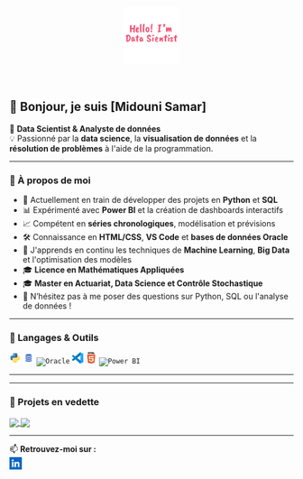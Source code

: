 
<p align="center">
  <img width="20%" alt="Hello, I'm [Midouni Samar]" src="https://raw.githubusercontent.com/midounisamar/midounisamar/main/assets/preview.png"
     />
</p>



<br />

## 👋 Bonjour, je suis [Midouni Samar]

🎯 **Data Scientist & Analyste de données**  
💡 Passionné par la **data science**, la **visualisation de données** et la **résolution de problèmes** à l'aide de la programmation.  

---

### 💼 À propos de moi

- 🔭 Actuellement en train de développer des projets en **Python** et **SQL**  
- 📊 Expérimenté avec **Power BI** et la création de dashboards interactifs  
- 📈 Compétent en **séries chronologiques**, modélisation et prévisions  
- 🛠️ Connaissance en **HTML/CSS**, **VS Code** et **bases de données Oracle**  
- 🌱 J'apprends en continu les techniques de **Machine Learning**, **Big Data** et l'optimisation des modèles  
- 🎓 **Licence en Mathématiques Appliquées**  
- 🎓 **Master en Actuariat, Data Science et Contrôle Stochastique**  
- 💬 N’hésitez pas à me poser des questions sur Python, SQL ou l'analyse de données !

---

### 🧰 Langages & Outils

<code><img height="20" alt="Python" src="https://raw.githubusercontent.com/github/explore/master/topics/python/python.png"></code>
<code><img height="20" alt="SQL" src="https://raw.githubusercontent.com/github/explore/master/topics/sql/sql.png"></code>
<code><img height="20" alt="Oracle" src="https://cdn.worldvectorlogo.com/logos/oracle-6.svg"></code>
<code><img height="20" alt="VSCode" src="https://raw.githubusercontent.com/github/explore/master/topics/visual-studio-code/visual-studio-code.png"></code>
<code><img height="20" alt="HTML" src="https://raw.githubusercontent.com/github/explore/master/topics/html/html.png"></code>
<code><img height="20" alt="Power BI" src="https://github.com/microsoft/PowerBI-Icons/raw/main/SVG/Power-BI.svg"></code>


---



---

### 📂 Projets en vedette

<a href=https://github.com/midounisamar/previon_de_la_consommation_-ectrique.git>
  <img align="center" src="https://github-readme-stats.vercel.app/api/pin/?username=your-username&repo=projet2&theme=buefy" />
</a>
<a href="https://github.com/your-username/projet2">
  <img align="center" src="https://github-readme-stats.vercel.app/api/pin/?username=your-username&repo=projet2&theme=buefy" />
</a>

---

📫 **Retrouvez-moi sur :**  
<a href="https://www.linkedin.com/in/samar-midouni-53ab81241/" target="_blank">
  <img alt="LinkedIn" width="22px" src="https://raw.githubusercontent.com/midounisamar/midounisamar/main/assets/linkdin.png" />
</a>


